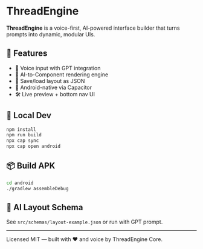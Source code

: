 # ThreadEngine

**ThreadEngine** is a voice-first, AI-powered interface builder that turns prompts into dynamic, modular UIs.

## 🚀 Features
- 🎤 Voice input with GPT integration
- 🧱 AI-to-Component rendering engine
- 💾 Save/load layout as JSON
- 📱 Android-native via Capacitor
- 🛠 Live preview + bottom nav UI

## 🧪 Local Dev
```bash
npm install
npm run build
npx cap sync
npx cap open android
```

## 📦 Build APK
```bash
cd android
./gradlew assembleDebug
```

## 🧠 AI Layout Schema
See `src/schemas/layout-example.json` or run with GPT prompt.

---

Licensed MIT — built with ❤️ and voice by ThreadEngine Core.

